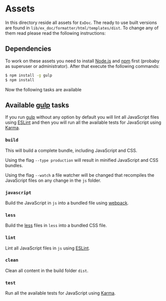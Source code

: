 # Assets

In this directory reside all assets for `ExDoc`. The ready to use built
versions are found in `lib/ex_doc/formatter/html/templates/dist`. To change any
of them read please read the following instructions:

## Dependencies

To work on these assets you need to install [Node.js] and [npm] first (probaby
as superuser or administrator). After that execute the following commands:

```bash
$ npm install -g gulp
$ npm install
```

Now the following tasks are available

## Available [gulp] tasks

If you run [gulp] without any option by default you will lint all JavaScript
files using [ESLint] and then you will run all the available tests for
JavaScript using [Karma].

### `build`

This will build a complete bundle, including JavaScript and CSS.

Using the flag `--type production` will result in minified JavaScript and CSS
bundles.

Using the flag `--watch` a file watcher will be changed that recompiles the
JavaScript files on any change in the `js` folder.

### `javascript`

Build the JavaScript in `js` into a bundled file using [webpack].

### `less`

Build the [less] files in `less` into a bundled CSS file.

### `lint`

Lint all JavaScript files in `js` using [ESLint].

### `clean`

Clean all content in the build folder `dist`.

### `test`

Run all the available tests for JavaScript using [Karma].

[Node.js]: https://nodejs.org/
[npm]: https://www.npmjs.com/
[gulp]: https://www.npmjs.com/package/gulp
[webpack]: http://webpack.github.io/
[less]: http://lesscss.org/
[ESLint]: http://eslint.org/
[Karma]: http://karma-runner.github.io/
